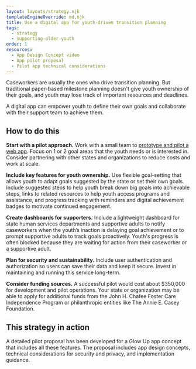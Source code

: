 ```yaml
---
layout: layouts/strategy.njk
templateEngineOverride: md,njk
title: Use a digital app for youth-driven transition planning
tags:
  - strategy
  - supporting-older-youth
order: 1
resources:
  - App Design Concept video
  - App pilot proposal
  - Pilot app technical considerations
---
```

Caseworkers are usually the ones who drive transition planning. But traditional paper-based milestone planning doesn't give youth ownership of their goals, and youth may lose track of important resources and deadlines.

A digital app can empower youth to define their own goals and collaborate with their support team to achieve them.

## How to do this

**Start with a pilot approach.** Work with a small team to [prototype and pilot a web app](https://www.aspentechpolicyhub.org/wp-content/uploads/Glow-Up-App-Proposal.pdf). Focus on 1 or 2 goal areas that the youth needs or is interested in. Consider partnering with other states and organizations to reduce costs and work at scale.

**Include key features for youth ownership.** Use flexible goal-setting that allows youth to adapt goals suggested by the state or set their own goals. Include suggested steps to help youth break down big goals into achievable steps, links to related resources to help youth access programs and assistance, and progress tracking with reminders and digital achievement badges to motivate continued engagement.

**Create dashboards for supporters.** Include a lightweight dashboard for state human services departments and supportive adults to notify caseworkers when the youth’s inaction is delaying goal achievement or to prompt supportive adults to track goals proactively. Youth's progress is often blocked because they are waiting for action from their caseworker or a supportive adult.

**Plan for security and sustainability.** Include user authentication and authorization so users can save their data and keep it secure. Invest in maintaining and running this service long-term.

**Consider funding sources.** A successful pilot would cost about $350,000 for development and pilot operations. Your state or organization may be able to apply for additional funds from the John H. Chafee Foster Care Independence Program or philanthropic entities like The Annie E. Casey Foundation.

## This strategy in action

A detailed pilot proposal has been developed for a Glow Up app concept that includes all these features. The proposal includes app design concepts, technical considerations for security and privacy, and implementation guidance.
